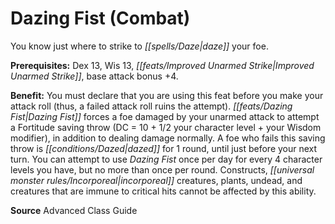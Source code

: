 ﻿---
cssclass: [feats]

---
# Dazing Fist (Combat)

You know just where to strike to _[[spells/Daze|daze]]_ your foe.

**Prerequisites:** Dex 13, Wis 13, _[[feats/Improved Unarmed Strike|Improved Unarmed Strike]]_, base attack bonus +4.

**Benefit:** You must declare that you are using this feat before you make your attack roll (thus, a failed attack roll ruins the attempt). _[[feats/Dazing Fist|Dazing Fist]]_ forces a foe damaged by your unarmed attack to attempt a Fortitude saving throw (DC = 10 + 1/2 your character level + your Wisdom modifier), in addition to dealing damage normally. A foe who fails this saving throw is _[[conditions/Dazed|dazed]]_ for 1 round, until just before your next turn. You can attempt to use _Dazing Fist_ once per day for every 4 character levels you have, but no more than once per round. Constructs, _[[universal monster rules/Incorporeal|incorporeal]]_ creatures, plants, undead, and creatures that are immune to critical hits cannot be affected by this ability.

**Source** Advanced Class Guide